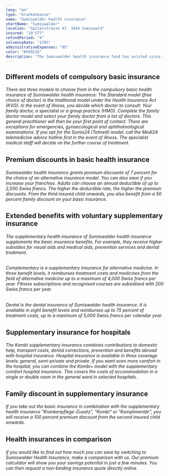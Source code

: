 ```yaml
---
lang: "en"
type: "krankenkasse"
name: "Sumiswalder health insurance"
shortName: "Sumiswalder"
location: "Spitalstrasse 47, 3454 Sumiswald"
insured: "19'577"
refundPeriod: "4"
solvencyRate: "170%"
administrativeExpenses: "95"
color: "#F6921E"
description: "The Sumiswalder health insurance fund has existed since 1823 as a health and accident insurer. Health insurance operates primarily in German-speaking Switzerland, with a focus on the canton of Berne and the surrounding cantons. The company has more than 27,000 policyholders and aims to offer products tailored to individual customer needs. Our insurance comparison shows whether it is worth switching to Sumiswalder."
---
```


## Different models of compulsory basic insurance

###### There are three models to choose from in the compulsory basic health insurance of Sumiswalder health insurance: The Standard model (free choice of doctor) is the traditional model under the Health Insurance Act (KVG). In the event of illness, you decide which doctor to consult: Your family doctor, a specialist or a group practice (HMO). Complete the family doctor model and select your family doctor from a list of doctors. This general practitioner will then be your first point of contact. There are exceptions for emergencies, gynaecological and ophthalmological examinations. If you opt for the Sumis24 (Telmed) model, call the Medi24 telemedicine advice hotline first in the event of illness. The specialist medical staff will decide on the further course of treatment.

## Premium discounts in basic health insurance

###### Sumiswalder health insurance grants premium discounts of 7 percent for the choice of an alternative insurance model. You can also save if you increase your franchise. Adults can choose an annual deductible of up to 2,500 Swiss francs. The higher the deductible rate, the higher the premium discounts. From the third insured child onwards, you also benefit from a 50 percent family discount on your basic insurance.

## Extended benefits with voluntary supplementary insurance

###### The supplementary health insurance of Sumiswalder health insurance supplements the basic insurance benefits. For example, they receive higher subsidies for visual aids and medical aids, prevention services and dental treatment.

###### Complementary is a supplementary insurance for alternative medicine. In three benefit levels, it reimburses treatment costs and medicines from the field of alternative medicine up to a maximum of 4,000 Swiss francs per year. Fitness subscriptions and recognised courses are subsidised with 200 Swiss francs per year.

###### Dental is the dental insurance of Sumiswalder health insurance. It is available in eight benefit levels and reimburses up to 75 percent of treatment costs, up to a maximum of 5,000 Swiss francs per calendar year.

## Supplementary insurance for hospitals

###### The Kombi supplementary insurance combines contributions to domestic help, transport costs, dental corrections, prevention and benefits abroad with hospital insurance. Hospital insurance is available in three coverage levels: general, semi-private and private. If you want even more comfort in the hospital, you can combine the Kombi+ model with the supplementary comfort hospital insurance. This covers the costs of accommodation in a single or double room in the general ward in selected hospitals.

## Family discount in supplementary insurance

###### If you take out the basic insurance in combination with the supplementary health insurance "Krankenpflege-Zusatz", "Kombi" or "Komplimentär", you will receive a 100 percent premium discount from the second insured child onwards.

## Health insurances in comparison

###### If you would like to find out how much you can save by switching to Sumiswalder Health Insurance, make a comparison with us. Our premium calculator will show you your savings potential in just a few minutes. You can then request a non-binding insurance quote directly online.
